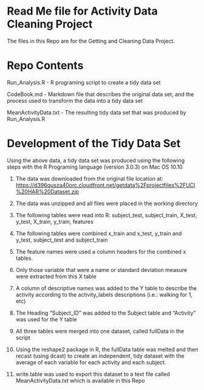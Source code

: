 Read Me file for Activity Data Cleaning Project
===================

The files in this Repo are for the Getting and Cleaning Data Project.

Repo Contents
=============
Run_Analysis.R - R programing script to create a tidy data set

CodeBook.md - Markdown file that describes the original data set, and the process used to transform the data into a tidy data set

MeanActivityData.txt - The resulting tidy data set that was produced by Run_Analysis.R

Development of the Tidy Data Set
================================

Using the above data, a tidy data set was produced using the following steps with the R Programing language (version 3.0.3) on Mac OS 10.10

1. The data was downloaded from the original file location at:
https://d396qusza40orc.cloudfront.net/getdata%2Fprojectfiles%2FUCI%20HAR%20Dataset.zip 

2. The data was unzipped and all files were placed in the working directory

3. The following tables were read into R: subject_test, subject_train, X_test, y_test, X_train, y_train, features

4. The following tables were combined x_train and x_test, y_train and y_test, subject_test and subject_train

5. The feature names were used a column headers for the combined x tables.

6. Only those variable that were a name or standard deviation measure were extracted from this X table

7. A column of descriptive names was added to the Y table to describe the activity according to the activity_labels descriptions (i.e.: walking for 1, etc)

8. The Heading “Subject_ID” was added to the Subject table and “Activity” was used for the Y table

9. All three tables were merged into one dataset, called fullData in the script

10. Using the reshape2 package in R, the fullData table was melted and then recast (using dcast) to create an independent, tidy dataset with the average of each variable for each activity and each subject.

11. write.table was used to export this dataset to a text file called MeanActivityData.txt which is available in this Repo